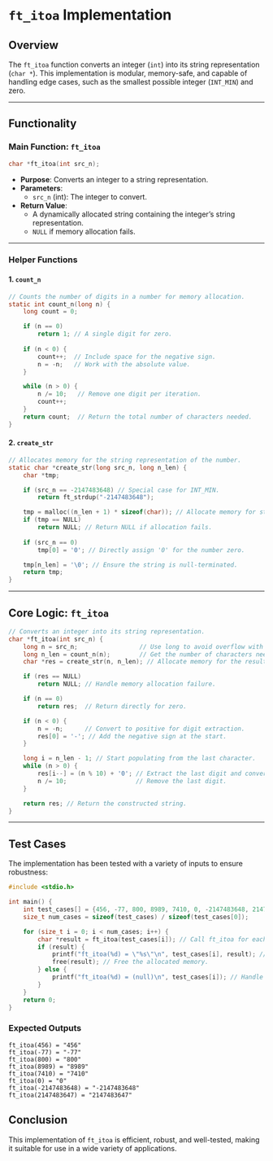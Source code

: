 
# `ft_itoa` Implementation

## Overview
The `ft_itoa` function converts an integer (`int`) into its string representation (`char *`). This implementation is modular, memory-safe, and capable of handling edge cases, such as the smallest possible integer (`INT_MIN`) and zero.

---

## Functionality

### Main Function: `ft_itoa`
```c
char *ft_itoa(int src_n);
```
- **Purpose**: Converts an integer to a string representation.
- **Parameters**:
  - `src_n` (int): The integer to convert.
- **Return Value**:
  - A dynamically allocated string containing the integer’s string representation.
  - `NULL` if memory allocation fails.

---

### Helper Functions

#### 1. `count_n`
```c
// Counts the number of digits in a number for memory allocation.
static int count_n(long n) {
    long count = 0;

    if (n == 0) 
        return 1; // A single digit for zero.
    
    if (n < 0) {
        count++;  // Include space for the negative sign.
        n = -n;   // Work with the absolute value.
    }

    while (n > 0) {
        n /= 10;   // Remove one digit per iteration.
        count++;
    }
    return count;  // Return the total number of characters needed.
}
```

#### 2. `create_str`
```c
// Allocates memory for the string representation of the number.
static char *create_str(long src_n, long n_len) {
    char *tmp;

    if (src_n == -2147483648) // Special case for INT_MIN.
        return ft_strdup("-2147483648");

    tmp = malloc((n_len + 1) * sizeof(char)); // Allocate memory for string.
    if (tmp == NULL) 
        return NULL; // Return NULL if allocation fails.
    
    if (src_n == 0) 
        tmp[0] = '0'; // Directly assign '0' for the number zero.

    tmp[n_len] = '\0'; // Ensure the string is null-terminated.
    return tmp;
}
```

---

## Core Logic: `ft_itoa`
```c
// Converts an integer into its string representation.
char *ft_itoa(int src_n) {
    long n = src_n;                 // Use long to avoid overflow with INT_MIN.
    long n_len = count_n(n);        // Get the number of characters needed.
    char *res = create_str(n, n_len); // Allocate memory for the result.

    if (res == NULL) 
        return NULL; // Handle memory allocation failure.

    if (n == 0) 
        return res;  // Return directly for zero.

    if (n < 0) {
        n = -n;      // Convert to positive for digit extraction.
        res[0] = '-'; // Add the negative sign at the start.
    }

    long i = n_len - 1; // Start populating from the last character.
    while (n > 0) {
        res[i--] = (n % 10) + '0'; // Extract the last digit and convert to char.
        n /= 10;                   // Remove the last digit.
    }

    return res; // Return the constructed string.
}
```

---

## Test Cases
The implementation has been tested with a variety of inputs to ensure robustness:

```c
#include <stdio.h>

int main() {
    int test_cases[] = {456, -77, 800, 8989, 7410, 0, -2147483648, 2147483647};
    size_t num_cases = sizeof(test_cases) / sizeof(test_cases[0]);

    for (size_t i = 0; i < num_cases; i++) {
        char *result = ft_itoa(test_cases[i]); // Call ft_itoa for each test case.
        if (result) {
            printf("ft_itoa(%d) = \"%s\"\n", test_cases[i], result); // Print result.
            free(result); // Free the allocated memory.
        } else {
            printf("ft_itoa(%d) = (null)\n", test_cases[i]); // Handle NULL cases.
        }
    }
    return 0;
}
```

### Expected Outputs
```text
ft_itoa(456) = "456"
ft_itoa(-77) = "-77"
ft_itoa(800) = "800"
ft_itoa(8989) = "8989"
ft_itoa(7410) = "7410"
ft_itoa(0) = "0"
ft_itoa(-2147483648) = "-2147483648"
ft_itoa(2147483647) = "2147483647"
```

## Conclusion
This implementation of `ft_itoa` is efficient, robust, and well-tested, making it suitable for use in a wide variety of applications.
